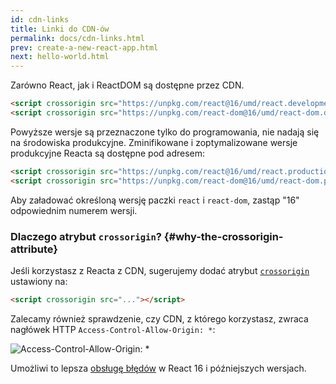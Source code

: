 ```yaml
---
id: cdn-links
title: Linki do CDN-ów
permalink: docs/cdn-links.html
prev: create-a-new-react-app.html
next: hello-world.html
---
```


Zarówno React, jak i ReactDOM są dostępne przez CDN.

```html
<script crossorigin src="https://unpkg.com/react@16/umd/react.development.js"></script>
<script crossorigin src="https://unpkg.com/react-dom@16/umd/react-dom.development.js"></script>
```

Powyższe wersje są przeznaczone tylko do programowania, nie nadają się na środowiska produkcyjne. Zminifikowane i zoptymalizowane wersje produkcyjne Reacta są dostępne pod adresem:

```html
<script crossorigin src="https://unpkg.com/react@16/umd/react.production.min.js"></script>
<script crossorigin src="https://unpkg.com/react-dom@16/umd/react-dom.production.min.js"></script>
```

Aby załadować określoną wersję paczki `react` i `react-dom`, zastąp "16" odpowiednim numerem wersji.

### Dlaczego atrybut `crossorigin`? {#why-the-crossorigin-attribute}

Jeśli korzystasz z Reacta z CDN, sugerujemy dodać atrybut [`crossorigin`](https://developer.mozilla.org/en-US/docs/Web/HTML/CORS_settings_attributes) ustawiony na:

```html
<script crossorigin src="..."></script>
```

Zalecamy również sprawdzenie, czy CDN, z którego korzystasz, zwraca nagłówek HTTP `Access-Control-Allow-Origin: *`:

![Access-Control-Allow-Origin: *](../images/docs/cdn-cors-header.png)

Umożliwi to lepsza [obsługę błędów](/blog/2017/07/26/error-handling-in-react-16.html) w React 16 i późniejszych wersjach.